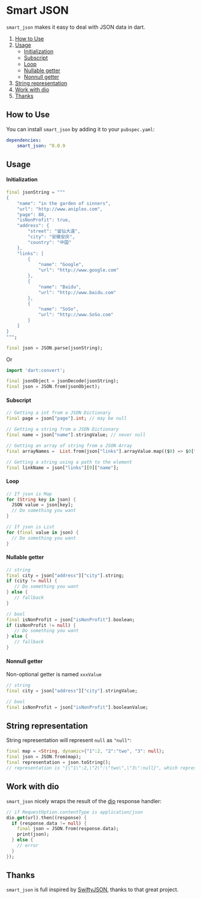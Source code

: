 # Smart JSON

`smart_json` makes it easy to deal with JSON data in dart.

1. [How to Use](#How-to-Use)
2. [Usage](#usage)
   - [Initialization](#initialization)
   - [Subscript](#subscript)
   - [Loop](#loop)
   - [Nullable getter](#Nullable-getter)
   - [Nonnull getter](#Nonnull-getter)
3. [String representation](#String-representation)
4. [Work with dio](#Work-with-dio)
5. [Thanks](#Thanks)

## How to Use

You can install `smart_json` by adding it to your `pubspec.yaml`:

```yaml
dependencies:
    smart_json: ^0.0.9
```

## Usage

#### Initialization

```dart
final jsonString = """
{
    "name": "in the garden of sinners",
    "url": "http://www.aniplex.com",
    "page": 88,
    "isNonProfit": true,
    "address": {
        "street": "留仙大道",
        "city": "安徽安庆",
        "country": "中国"
    },
    "links": [
        {
            "name": "Google",
            "url": "http://www.google.com"
        },
        {
            "name": "Baidu",
            "url": "http://www.baidu.com"
        },
        {
            "name": "SoSo",
            "url": "http://www.SoSo.com"
        }
    ]
}
""";
```

```dart
final json = JSON.parse(jsonString);
```

Or

```dart
import 'dart:convert';

final jsonObject = jsonDecode(jsonString);
final json = JSON.from(jsonObject);
```

#### Subscript

```dart
// Getting a int from a JSON Dictionary
final page = json["page"].int; // may be null
```

```dart
// Getting a string from a JSON Dictionary
final name = json["name"].stringValue; // never null
```

```dart
// Getting an array of string from a JSON Array
final arrayNames =  List.from(json["links"].arrayValue.map(($0) => $0["name"].stringValue));
```

```dart
// Getting a string using a path to the element
final linkName = json["links"][0]["name"];
```

#### Loop

```dart
// If json is Map
for (String key in json) {
  JSON value = json[key];
  // Do something you want
}
```

```dart
// If json is List
for (final value in json) {
  // Do something you want
}
```

#### Nullable getter

```dart
// string
final city = json["address"]["city"].string;
if (city != null) {
   // Do something you want
} else {
   // fallback
}
```

```dart
// bool
final isNonProfit = json["isNonProfit"].boolean;
if (isNonProfit != null) {
   // Do something you want
} else {
   // fallback
}
```

#### Nonnull getter

Non-optional getter is named `xxxValue`

```dart
// string
final city = json["address"]["city"].stringValue;
```

```dart
// bool
final isNonProfit = json["isNonProfit"].booleanValue;
```

## String representation
String representation will represent `null` as `"null"`:
```dart
final map = <String, dynamic>{"1":2, "2":"two", "3": null};
final json = JSON.from(map);
final representation = json.toString();
// representation is "{\"1\":2,\"2\":\"two\",\"3\":null}", which represents {"1":2,"2":"two","3":null}
```

## Work with dio

`smart_json` nicely wraps the result of the [dio](https://github.com/flutterchina/dio) response handler:

```dart
// if RequestOption.contentType is application/json
dio.get(url).then((response) {
  if (response.data != null) {
    final json = JSON.from(response.data);
    print(json);
  } else {
    // error
  }
});
```

## Thanks
`smart_json` is full inspired by [SwiftyJSON](https://github.com/SwiftyJSON/SwiftyJSO), thanks to that great project.